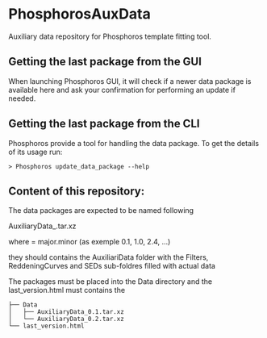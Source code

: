# PhosphorosAuxData

Auxiliary data repository for Phosphoros template fitting tool.

## Getting the last package from the GUI

When launching Phosphoros GUI, it will check if a newer data package is available here and ask your confirmation for performing an update if needed.

## Getting the last package from the CLI

Phosphoros provide a tool for handling the data package. To get the details of its usage run: 
```
> Phosphoros update_data_package --help
```

## Content of this repository:

The data packages are expected to be named following

AuxiliaryData_<version>.tar.xz

where <version> = major.minor (as exemple 0.1, 1.0, 2.4, ...)

they should contains the AuxiliariData folder with the Filters, ReddeningCurves and SEDs sub-foldres filled with actual data

The packages must be placed into the Data directory and the last_version.html must contains the <version> 

```
├── Data
│   ├── AuxiliaryData_0.1.tar.xz
│   └── AuxiliaryData_0.2.tar.xz
└── last_version.html
```
